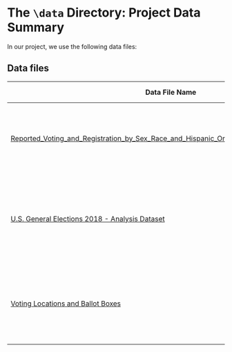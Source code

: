 # The `\data` Directory: Project Data Summary

In our project, we use the following data files:

## Data files
|Data File Name | Brief Description|
|---------------| -----------------|
|[Reported_Voting_and_Registration_by_Sex_Race_and_Hispanic_Origin_for_States_November_2020](./Reported_Voting_and_Registration_by_Sex_Race_and_Hispanic_Origin_for_States_November_2020.csv) | This file contains data on sex, race, and Hispanic origin for states. (See report for details.)
|[U.S. General Elections 2018 - Analysis Dataset](https://raw.githubusercontent.com/MEDSL/2018-elections-unoffical/master/election-context-2018.csv) | This file contains data on the 2018 general election in the U.S. with select characteristics. (See report for details.)
|[Voting Locations and Ballot Boxes](./Voting_Locations_and_Ballot_Boxes.csv) | This file contains data on voting locations and ballot boxes for Washington. (See report for details.)
